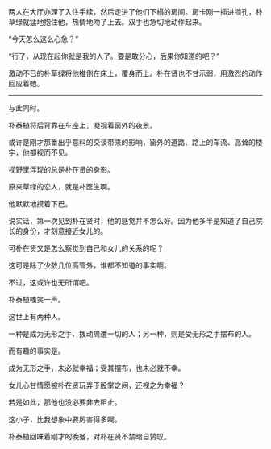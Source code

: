 两人在大厅办理了入住手续，然后走进了他们下榻的房间。房卡刚一插进锁孔，朴草绿就猛地抱住他，热情地吻了上去。双手也急切地动作起来。

“今天怎么这么心急？”

“行了，从现在起你就是我的人了。要是敢分心，后果你知道的吧？”

激动不已的朴草绿将他推倒在床上，覆身而上。朴在贤也不甘示弱，用激烈的动作回应着她。

***

与此同时。

朴泰植将后背靠在车座上，凝视着窗外的夜景。

或许是刚才那番出乎意料的交谈带来的影响，窗外的道路、路上的车流、高耸的楼宇，他都视而不见。

视野里浮现的总是朴在贤的身影。

原来草绿的恋人，就是朴医生啊。

他默默地摸着下巴。

说实话，第一次见到朴在贤时，他的感觉并不怎么好。因为他多半是知道了自己院长的身份，才刻意接近女儿的。

可朴在贤又是怎么察觉到自己和女儿的关系的呢？

这可是除了少数几位高管外，谁都不知道的事实啊。

不过，这或许也无所谓吧。

朴泰植嗤笑一声。

这世上有两种人。

一种是成为无形之手、拨动周遭一切的人；另一种，则是受无形之手摆布的人。

而有趣的事实是。

成为无形之手，未必就幸福；受其摆布，也未必就不幸。

女儿心甘情愿被朴在贤玩弄于股掌之间，还视之为幸福？

若是如此，那他也没必要非去阻止。

这小子，比我想象中要厉害得多啊。

朴泰植回味着刚才的晚餐，对朴在贤不禁暗自赞叹。